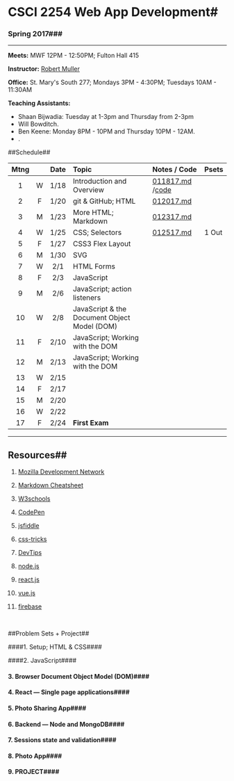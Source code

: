 # CSCI 2254 Web App Development#

### Spring 2017###

---
**Meets:** MWF 12PM - 12:50PM; Fulton Hall 415

**Instructor:** [Robert Muller](http://www.cs.bc.edu/~muller/)

**Office:** St. Mary's South 277; Mondays 3PM - 4:30PM; Tuesdays 10AM - 11:30AM

**Teaching Assistants:**

+ Shaan Bijwadia: Tuesday at 1-3pm and Thursday from 2-3pm
+ Will Bowditch.
+ Ben Keene: Monday 8PM - 10PM and Thursday 10PM - 12AM.
+ .



##Schedule##

| Mtng |      | Date | Topic                                    | Notes / Code                             | Psets |
| :--: | :--: | :--: | :--------------------------------------- | :--------------------------------------- | :---- |
|  1   |  W   | 1/18 | Introduction and Overview                | [011817.md](notes/011817.md) /[code](code/011817/) |       |
|  2   |  F   | 1/20 | git & GitHub; HTML                       | [012017.md](./notes/012017.md)           |       |
|  3   |  M   | 1/23 | More HTML; Markdown                      | [012317.md](notes/012317.md)             |       |
|  4   |  W   | 1/25 | CSS; Selectors                           | [012517.md](notes/012517.md)             | 1 Out |
|  5   |  F   | 1/27 | CSS3 Flex Layout                         |                                          |       |
|  6   |  M   | 1/30 | SVG                                      |                                          |       |
|  7   |  W   | 2/1  | HTML Forms                               |                                          |       |
|  8   |  F   | 2/3  | JavaScript                               |                                          |       |
|  9   |  M   | 2/6  | JavaScript; action listeners             |                                          |       |
|  10  |  W   | 2/8  | JavaScript & the Document Object Model (DOM) |                                          |       |
|  11  |  F   | 2/10 | JavaScript; Working with the DOM         |                                          |       |
|  12  |  M   | 2/13 | JavaScript; Working with the DOM         |                                          |       |
|  13  |  W   | 2/15 |                                          |                                          |       |
|  14  |  F   | 2/17 |                                          |                                          |       |
|  15  |  M   | 2/20 |                                          |                                          |       |
|  16  |  W   | 2/22 |                                          |                                          |       |
|  17  |  F   | 2/24 | **First Exam**                           |                                          |       |

---

## Resources##

1. [Mozilla Development Network](https://developer.mozilla.org/en-US/docs/Web)

2. [Markdown Cheatsheet](0)

3. [W3schools](http://www.w3schools.com/)

4. [CodePen](http://codepen.io/)

5. [jsfiddle](https://jsfiddle.net/)

6. [css-tricks](https://css-tricks.com/)

7. [DevTips](https://www.youtube.com/user/DevTipsForDesigners)

8. [node.js](https://nodejs.org/en/)

9. [react.js](https://facebook.github.io/react/)

10. [vue.js](https://vuejs.org/)

11. [firebase](https://firebase.google.com/)

   ​

##Problem Sets + Project##

####1. Setup; HTML & CSS####

####2. JavaScript####

#### 3. Browser Document Object Model (DOM)####

#### 4. React — Single page applications####

#### 5. Photo Sharing App####

#### 6. Backend — Node and MongoDB####

#### 7. Sessions state and validation####

#### 8. Photo App####

#### 9. PROJECT####

